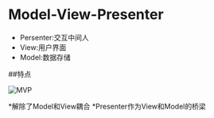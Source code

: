 Model-View-Presenter
=====================

* Persenter:交互中间人
* View:用户界面
* Model:数据存储

##特点

![MVP](http://image.beekka.com/blog/2015/bg2015020109.png)

*解除了Model和View耦合
*Presenter作为View和Model的桥梁
